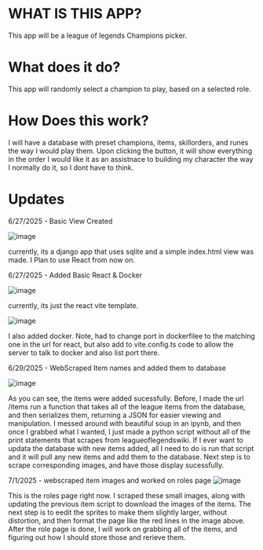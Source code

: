 # WHAT IS THIS APP?
This app will be a league of legends Champions picker.

# What does it do?
This app will randomly select a champion to play, based on a selected role.

# How Does this work?
I will have a database with preset champions, items, skillorders, and runes the way I would play them. Upon clicking the button, it will show everything in the order I would like it as an assistnace to building my character the way I normally do it, so I dont have to think.

# Updates

6/27/2025 - Basic View Created

![image](https://github.com/user-attachments/assets/465ba9e2-35c6-471e-972d-1f2e894d453d)

currently, its a django app that uses sqlite and a simple index.html view was made. I Plan to use React from now on.

6/27/2025 - Added Basic React & Docker

![image](https://github.com/user-attachments/assets/c3769899-60cb-4e71-ae91-df3e1ef5c43d)

currently, its just the react vite template.

![image](https://github.com/user-attachments/assets/98a11e8b-52c2-4a69-98ae-acdbd1eecc2d)

I also added docker. Note, had to change port in dockerfilee to the matching one in the url for react, but also add to vite.config.ts code to allow the server to talk to docker and also list port there.

6/29/2025 - WebScraped Item names and added them to database

![image](https://github.com/user-attachments/assets/61e084c9-0cdf-45f4-9b7e-fe06f4c3ccd3)

As you can see, the items were added sucessfully. Before, I made the url /items run a function that takes all of the league items from the database, and then serializes them, returning a JSON for easier viewing and manipulation. I messed around with beautiful soup in an ipynb, and then once I grabbed what I wanted, I just made a python script without all of the print statements that scrapes from leagueoflegendswiki. If I ever want to updata the database with new items added, all I need to do is run that script and it will pull any new items and add them to the database. Next step is to scrape corresponding images, and have those display sucessfully.

7/1/2025 - webscraped item images and worked on roles page
![image](https://github.com/user-attachments/assets/01aff785-873f-429b-99e8-5a81d49b4d24)

This is the roles page right now. I scraped these small images, along with updating the previous item script to download the images of the items. The next step is to eedit the sprites to make them slightly larger, without distortion, and then format the page like the red lines in the image above. After the role page is done, I will work on grabbing all of the items, and figuring out how I should store those and rerieve them.

